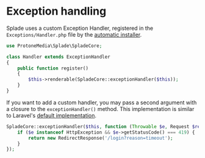# Exception handling

Splade uses a custom Exception Handler, registered in the `Exceptions/Handler.php` file by the [automatic installer](/automatic-installation.md).

```php
use ProtoneMedia\Splade\SpladeCore;

class Handler extends ExceptionHandler
{
    public function register()
    {
        $this->renderable(SpladeCore::exceptionHandler($this));
    }
}
```

If you want to add a custom handler, you may pass a second argument with a closure to the `exceptionHandler()` method. This implementation is similar to Laravel's [default implementation](https://laravel.com/docs/10.x/errors#rendering-exceptions).

```php
SpladeCore::exceptionHandler($this, function (Throwable $e, Request $request) {
    if ($e instanceof HttpException && $e->getStatusCode() === 419) {
        return new RedirectResponse('/login?reason=timeout');
    }
});
```